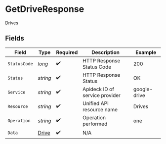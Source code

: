 # GetDriveResponse

Drives


## Fields

| Field                                     | Type                                      | Required                                  | Description                               | Example                                   |
| ----------------------------------------- | ----------------------------------------- | ----------------------------------------- | ----------------------------------------- | ----------------------------------------- |
| `StatusCode`                              | *long*                                    | :heavy_check_mark:                        | HTTP Response Status Code                 | 200                                       |
| `Status`                                  | *string*                                  | :heavy_check_mark:                        | HTTP Response Status                      | OK                                        |
| `Service`                                 | *string*                                  | :heavy_check_mark:                        | Apideck ID of service provider            | google-drive                              |
| `Resource`                                | *string*                                  | :heavy_check_mark:                        | Unified API resource name                 | Drives                                    |
| `Operation`                               | *string*                                  | :heavy_check_mark:                        | Operation performed                       | one                                       |
| `Data`                                    | [Drive](../../Models/Components/Drive.md) | :heavy_check_mark:                        | N/A                                       |                                           |